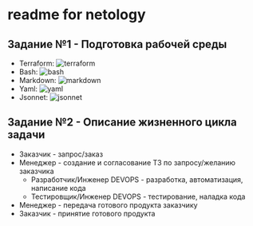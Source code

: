 # readme for netology

##  Задание №1 - Подготовка рабочей среды

- Terraform: ![terraform](https://thumb.cloud.mail.ru/weblink/thumb/xw1/dxoR/ZrXf5ekv6)
- Bash: ![bash](https://thumb.cloud.mail.ru/weblink/thumb/xw1/M6CW/Li7DDvi1k)
- Markdown: ![markdown](https://thumb.cloud.mail.ru/weblink/thumb/xw1/g4uP/hsw8gJnup)
- Yaml: ![yaml](https://thumb.cloud.mail.ru/weblink/thumb/xw1/ATXu/xGkJLqZ6n)
- Jsonnet: ![jsonnet](https://thumb.cloud.mail.ru/weblink/thumb/xw1/xvxN/7jztTbJ84)

## Задание №2 - Описание жизненного цикла задачи

- Заказчик - запрос/заказ 
- Менеджер - создание и согласование ТЗ по запросу/желанию заказчика
  - Разработчик/Инженер DEVOPS - разработка, автоматизация, написание кода
  - Тестировщик/Инженер DEVOPS - тестирование, наладка кода
- Менеджер - передача готового продукта заказчику 
- Заказчик - принятие готового продукта

